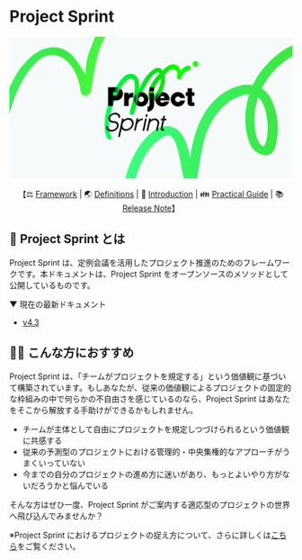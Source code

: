 # Project Sprint

<p align="center">
  <img src='CODE/v4/.3_ja/images/pjs_og.png' width=600>
</p>

<p align="center">
    【⚖️ <a href="CODE/v4/.3_ja/framework.md">Framework</a> | 🌏 <a href="CODE/v4/.3_ja/definitions.md">Definitions</a> | 🚀 <a href="CODE/v4/.3_ja/introduction.md">Introduction</a> | 👪 <a href="practical-guide/CODEv4_based/README.md">Practical Guide</a> | 📚 <a href="https://github.com/copilot-jp/project-sprint/releases">Release Note</a>】

</p>

## 📍 Project Sprint とは

Project Sprint は、定例会議を活用したプロジェクト推進のためのフレームワークです。本ドキュメントは、Project Sprint をオープンソースのメソッドとして公開しているものです。

▼ 現在の最新ドキュメント

* [v4.3](CODE/v4/.3_ja/README.md)

## 🙆‍♂️ こんな方におすすめ

Project Sprint は、「チームがプロジェクトを規定する」という価値観に基づいて構築されています。もしあなたが、従来の価値観によるプロジェクトの固定的な枠組みの中で何らかの不自由さを感じているのなら、Project Sprint はあなたをそこから解放する手助けができるかもしれません。

* チームが主体として自由にプロジェクトを規定しつづけられるという価値観に共感する
* 従来の予測型のプロジェクトにおける管理的・中央集権的なアプローチがうまくいっていない
* 今までの自分のプロジェクトの進め方に迷いがあり、もっとよいやり方がないだろうかと悩んでいる

そんな方はぜひ一度、Project Sprint がご案内する適応型のプロジェクトの世界へ飛び込んでみませんか？

※Project Sprint におけるプロジェクトの捉え方について、さらに詳しくは[こちら](CODE/v4/.3/definitions.md)をご覧ください。

